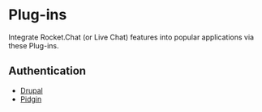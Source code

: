 # Plug-ins

Integrate Rocket.Chat (or Live Chat) features into popular applications via these Plug-ins.

## Authentication

* [Drupal](https://docs.rocket.chat/administrator-guides/plug-ins/drupal/)
* [Pidgin](https://docs.rocket.chat/administrator-guides/plug-ins/pidgin/)
